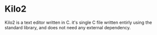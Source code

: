 # Kilo2
Kilo2 is a text editor written in C. it's single C file written entirly using the standard library, and does not need any external dependency.
